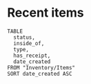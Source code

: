# Recent items
```dataview
TABLE 
  status,
  inside_of,
  type,
  has_receipt,
  date_created
FROM "Inventory/Items"
SORT date_created ASC
```


